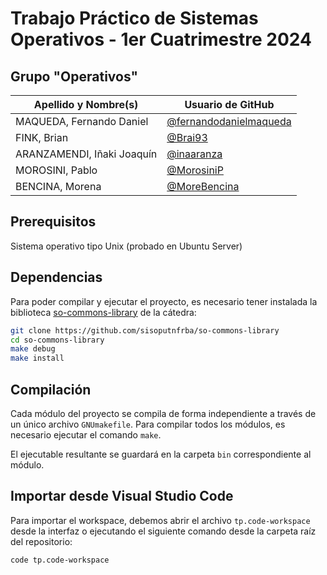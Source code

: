 # Trabajo Práctico de Sistemas Operativos - 1er Cuatrimestre 2024

## Grupo "Operativos"

| Apellido y Nombre(s)       | Usuario de GitHub                                                  |
|----------------------------|--------------------------------------------------------------------|
| MAQUEDA, Fernando Daniel   | [@fernandodanielmaqueda](https://github.com/fernandodanielmaqueda) |
| FINK, Brian                | [@Brai93](https://github.com/Brai93)                               |
| ARANZAMENDI, Iñaki Joaquín | [@inaaranza](https://github.com/inaaranza)                         |
| MOROSINI, Pablo            | [@MorosiniP](https://github.com/MorosiniP)                         |
| BENCINA, Morena            | [@MoreBencina](https://github.com/MoreBencina)                     |

## Prerequisitos

Sistema operativo tipo Unix (probado en Ubuntu Server)

## Dependencias

Para poder compilar y ejecutar el proyecto, es necesario tener instalada la
biblioteca [so-commons-library] de la cátedra:

```bash
git clone https://github.com/sisoputnfrba/so-commons-library
cd so-commons-library
make debug
make install
```

## Compilación

Cada módulo del proyecto se compila de forma independiente a través de un único
archivo `GNUmakefile`. Para compilar todos los módulos, es necesario ejecutar el comando
`make`.

El ejecutable resultante se guardará en la carpeta `bin` correspondiente al módulo.

## Importar desde Visual Studio Code

Para importar el workspace, debemos abrir el archivo `tp.code-workspace` desde
la interfaz o ejecutando el siguiente comando desde la carpeta raíz del
repositorio:

```bash
code tp.code-workspace
```

[so-commons-library]: https://github.com/sisoputnfrba/so-commons-library
